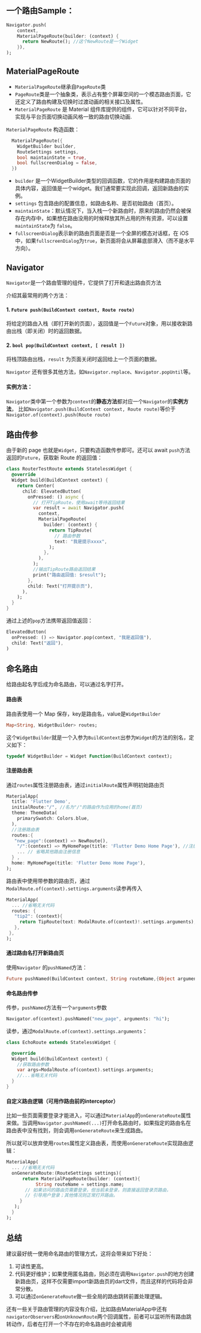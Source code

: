 ## 一个路由Sample：

```dart
Navigator.push( 
    context,
    MaterialPageRoute(builder: (context) {
      return NewRoute(); //这个NewRoute是一个Widget
    }),
);
```

## MaterialPageRoute

- `MaterialPageRoute`继承自`PageRoute`类
- `PageRoute`类是一个抽象类，表示占有整个屏幕空间的一个模态路由页面，它还定义了路由构建及切换时过渡动画的相关接口及属性。
- `MaterialPageRoute` 是 Material 组件库提供的组件，它可以针对不同平台，实现与平台页面切换动画风格一致的路由切换动画.

`MaterialPageRoute` 构造函数：

```dart
  MaterialPageRoute({
    WidgetBuilder builder,
    RouteSettings settings,
    bool maintainState = true,
    bool fullscreenDialog = false,
  })
```

- `builder` 是一个WidgetBuilder类型的回调函数，它的作用是构建路由页面的具体内容，返回值是一个widget。我们通常要实现此回调，返回新路由的实例。
- `settings` 包含路由的配置信息，如路由名称、是否初始路由（首页）。
- `maintainState`：默认情况下，当入栈一个新路由时，原来的路由仍然会被保存在内存中，如果想在路由没用的时候释放其所占用的所有资源，可以设置`maintainState`为 `false`。
- `fullscreenDialog`表示新的路由页面是否是一个全屏的模态对话框，在 iOS 中，如果`fullscreenDialog`为`true`，新页面将会从屏幕底部滑入（而不是水平方向）。

## Navigator

`Navigator`是一个路由管理的组件，它提供了打开和退出路由页方法

介绍其最常用的两个方法：

#### 1. `Future push(BuildContext context, Route route)`

将给定的路由入栈（即打开新的页面），返回值是一个`Future`对象，用以接收新路由出栈（即关闭）时的返回数据。

#### 2. `bool pop(BuildContext context, [ result ])`

将栈顶路由出栈，`result` 为页面关闭时返回给上一个页面的数据。

`Navigator` 还有很多其他方法，如`Navigator.replace`、`Navigator.popUntil`等。

#### 实例方法：

`Navigator`类中第一个参数为`context`的**静态方法**都对应一个`Navigator`的**实例方法**， 比如`Navigator.push(BuildContext context, Route route)`等价于`Navigator.of(context).push(Route route)`

## 路由传参

由于新的 page 也就是`Widget`，只要构造函数传参即可。还可以 await `push`方法返回的`Future`，获取新 Route 的返回值：

```dart
class RouterTestRoute extends StatelessWidget {
  @override
  Widget build(BuildContext context) {
    return Center(
      child: ElevatedButton(
        onPressed: () async {
          // 打开TipRoute，使用await等待返回结果
          var result = await Navigator.push(
            context,
            MaterialPageRoute(
              builder: (context) {
                return TipRoute(
                  // 路由参数
                  text: "我是提示xxxx",
                );
              },
            ),
          );
          //输出TipRoute路由返回结果
          print("路由返回值: $result");
        },
        child: Text("打开提示页"),
      ),
    );
  }
}
```

通过上述的`pop`方法携带返回值返回：

```dart
ElevatedButton(
  onPressed: () => Navigator.pop(context, "我是返回值"),
  child: Text("返回"),
)
```

## 命名路由

给路由起名字后成为命名路由，可以通过名字打开。

#### 路由表

路由表使用一个 Map 保存，key是路由名，value是`WidgetBuilder`

```dart
Map<String, WidgetBuilder> routes;
```

这个`WidgetBuilder`就是一个入参为`BuildContext`出参为`Widget`的方法的别名，定义如下：

```dart
typedef WidgetBuilder = Widget Function(BuildContext context);
```

#### 注册路由表

通过`routes`属性注册路由表，通过`initialRoute`属性声明初始路由页

```dart
MaterialApp(
  title: 'Flutter Demo',
  initialRoute:"/", //名为"/"的路由作为应用的home(首页)
  theme: ThemeData(
    primarySwatch: Colors.blue,
  ),
  //注册路由表
  routes:{
   "new_page":(context) => NewRoute(),
    "/":(context) => MyHomePage(title: 'Flutter Demo Home Page'), //注册首页路由
    ... // 省略其他路由注册信息
  } ,
  home: MyHomePage(title: 'Flutter Demo Home Page'),
);
```

路由表中使用带参数的路由页，通过`ModalRoute.of(context).settings.arguments`读参再传入

```dart
MaterialApp(
  ... //省略无关代码
  routes: {
   "tip2": (context){
     return TipRoute(text: ModalRoute.of(context)!.settings.arguments);
   },
 }, 
);
```

#### 通过路由名打开新路由页

使用`Navigator` 的`pushNamed`方法：

```dart
Future pushNamed(BuildContext context, String routeName,{Object arguments})
```

#### 命名路由传参

传参，`pushNamed`方法有一个`arguments`参数

```dart
Navigator.of(context).pushNamed("new_page", arguments: "hi");
```

读参，通过`ModalRoute.of(context).settings.arguments`：

```dart
class EchoRoute extends StatelessWidget {

  @override
  Widget build(BuildContext context) {
    //获取路由参数  
    var args=ModalRoute.of(context).settings.arguments;
    //...省略无关代码
  }
}
```

#### 自定义路由逻辑（可用作路由前的interceptor）

比如一些页面需要登录才能进入，可以通过`MaterialApp`的`onGenerateRoute`属性来做。当调用`Navigator.pushNamed(...)`打开命名路由时，如果指定的路由名在路由表中没有找到，则会调用`onGenerateRoute`来生成路由。

所以就可以放弃使用`routes`属性定义路由表，而使用`onGenerateRoute`实现路由逻辑：

```dart
MaterialApp(
  ... //省略无关代码
  onGenerateRoute:(RouteSettings settings){
	  return MaterialPageRoute(builder: (context){
		   String routeName = settings.name;
       // 如果访问的路由页需要登录，但当前未登录，则直接返回登录页路由，
       // 引导用户登录；其他情况则正常打开路由。
     }
   );
  }
);
```

## 总结

建议最好统一使用命名路由的管理方式，这将会带来如下好处：

1. 可读性更高。
2. 代码更好维护；如果使用匿名路由，则必须在调用`Navigator.push`的地方创建新路由页，这样不仅需要import新路由页的dart文件，而且这样的代码将会非常分散。
3. 可以通过`onGenerateRoute`做一些全局的路由跳转前置处理逻辑。

还有一些关于路由管理的内容没有介绍，比如路由MaterialApp中还有`navigatorObservers`和`onUnknownRoute`两个回调属性，前者可以监听所有路由跳转动作，后者在打开一个不存在的命名路由时会被调用